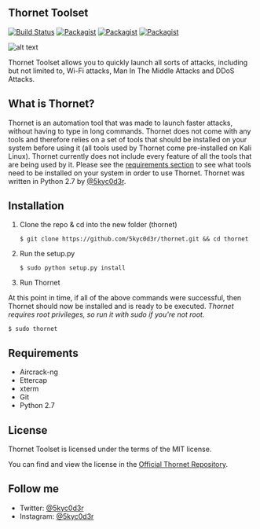 ## Thornet Toolset
[![Build Status](https://travis-ci.org/5kyc0d3r/thornet.svg?branch=master)](https://travis-ci.org/5kyc0d3r/thornet)
[![Packagist](https://img.shields.io/badge/python-2.7-yellow.svg)](https://www.python.org)
[![Packagist](https://img.shields.io/packagist/l/doctrine/orm.svg?maxAge=2592000)](https://github.com/5kyc0d3r/thornet/blob/master/LICENSE)
[![Packagist](https://img.shields.io/badge/platform-Linux-orange.svg)](#)

![alt text](http://i.imgur.com/826hoc3.png "Thornet Toolset v1.2")

Thornet Toolset allows you to quickly launch all sorts of attacks, including but not limited to, Wi-Fi attacks, Man In The Middle Attacks and DDoS Attacks.

## What is Thornet?

Thornet is an automation tool that was made to launch faster attacks, without having to type in long commands. Thornet does not come with any tools and therefore relies on a set of tools that should be installed on your system before using it (all tools used by Thornet come pre-installed on Kali Linux). Thornet currently does not include every feature of all the tools that are being used by it. Please see the [requirements section](#requirements) to see what tools need to be installed on your system in order to use Thornet.
Thornet was written in Python 2.7 by [@5kyc0d3r](https://github.com/5kyc0d3r).

## Installation
1. Clone the repo & cd into the new folder (thornet)

   ```$ git clone https://github.com/5kyc0d3r/thornet.git && cd thornet```

2. Run the setup.py
   
   ```$ sudo python setup.py install```
   
3. Run Thornet

  At this point in time, if all of the above commands were successful, then Thornet should now be installed and is ready to be executed.
  *Thornet requires root privileges, so run it with sudo if you're not root.*

   ```$ sudo thornet```

## Requirements
* Aircrack-ng
* Ettercap
* xterm
* Git
* Python 2.7

## License
Thornet Toolset is licensed under the terms of the MIT license.

You can find and view the license in the [Official Thornet Repository](https://github.com/5kyc0d3r/thornet/blob/master/LICENSE).

## Follow me
* Twitter: [@5kyc0d3r](https://twiter.com/5kyc0d3r)
* Instagram: [@5kyc0d3r](https://instagram.com/5kyc0d3r)
